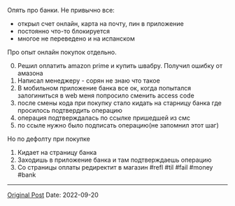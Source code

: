 Опять про банки. Не привычно все:
- открыл счет онлайн, карта на почту, пин в приложение
- постоянно что-то блокируется
- многое не переведено и на испанском

Про опыт онлайн покупок отдельно.

0. Решил оплатить amazon prime и купить швабру. Получил ошибку от амазона
1. Написал менеджеру - сорян не знаю что такое 
2. В мобильном приложение банка все ок, когда попытался залогиниться в web меня попросило сменить access code
3. после смены кода при покупку стало кидать на старницу банка где просилось  подтвердить операцию
4. операция подтверждалась по ссылке пришедшей из смс
5. по ссыле нужно было подписать операцию(не запомнил этот шаг)

Но по дефолту при покупке
1. Кидает на страницу банка
2. Заходишь в приложение банка и там подтверждаешь операцию 
3. Со страницы оплаты редиректит в магазин #refl #til #fail #money #bank

---
[Original Post](https://t.me/lev2tarragona/192)
Date: 2022-09-20
